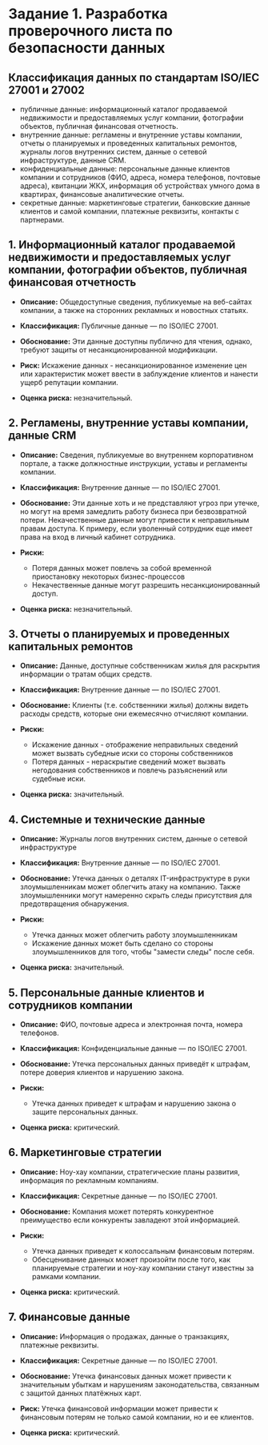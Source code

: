 # Задание 1. Разработка проверочного листа по безопасности данных

## Классификация данных по стандартам ISO/IEC 27001 и 27002
- публичные данные: информационный каталог продаваемой недвижимости и предоставляемых услуг компании, фотографии объектов, публичная финансовая отчетность.
- внутренние данные: регламены и внутренние уставы компании, отчеты о планируемых и проведенных капитальных ремонтов, журналы логов внутренних систем, данные о сетевой инфраструктуре, данные CRM.
- конфиденциальные данные: персональные данные клиентов компании и сотрудников (ФИО, адреса, номера телефонов, почтовые адреса), квитанции ЖКХ, информация об устройствах умного дома в квартирах, финансовые аналитические отчеты.
- секретные данные: маркетинговые стратегии, банковские данные клиентов и самой компании, платежные реквизиты, контакты с партнерами.

## 1. Информационный каталог продаваемой недвижимости и предоставляемых услуг компании, фотографии объектов, публичная финансовая отчетность

- **Описание:** Общедоступные сведения, публикуемые на веб-сайтах компании, а также на сторонних рекламных и новостных статьях.

- **Классификация:** Публичные данные — по ISO/IEC 27001.

- **Обоснование:** Эти данные доступны публично для чтения, однако, требуют защиты от несанкционированной модификации.

- **Риск:** Искажение данных - несанкционированное изменение цен или характеристик может ввести в заблуждение клиентов и нанести ущерб репутации компании.

- **Оценка риска:** незначительный.

## 2. Регламены, внутренние уставы компании, данные CRM

- **Описание:** Сведения, публикуемые во внутреннем корпоративном портале, а также должностные инструкции, уставы и регламенты компании.

- **Классификация:** Внутренние данные — по ISO/IEC 27001.

- **Обоснование:** Эти данные хоть и не представляют угроз при утечке, но могут на время замедлить работу бизнеса при безвозвратной потери. Некачественные данные могут привести к неправильным правам доступа. К примеру, если уволенный сотрудник еще имеет права на вход в личный кабинет сотрудника.

- **Риски:** 
    - Потеря данных может повлечь за собой временной приостановку некоторых бизнес-процессов
    - Некачественные данные могут разрешить несанкционированный доступ.

- **Оценка риска:** незначительный.

## 3. Отчеты о планируемых и проведенных капитальных ремонтов

- **Описание:** Данные, доступные собственникам жилья для раскрытия информации о тратам общих средств.

- **Классификация:** Внутренние данные — по ISO/IEC 27001.

- **Обоснование:** Клиенты (т.е. собственники жилья) должны видеть расходы средств, которые они ежемесячно отчисляют компании.

- **Риски:** 
    - Искажение данных - отображение неправильных сведений может вызвать субедные иски со стороны собственников
    - Потеря данных - нераскрытие сведений может вызвать негодования собственников и повлечь разъяснений или судебные иски.

- **Оценка риска:** значительный.

## 4. Системные и технические данные

- **Описание:** Журналы логов внутренних систем, данные о сетевой инфраструктуре

- **Классификация:** Внутренние данные — по ISO/IEC 27001.

- **Обоснование:** Утечка данных о деталях IT-инфраструктуре в руки злоумышленникам может облегчить атаку на компанию. Также злоумышленники могут намеренно скрыть следы присутствия для предотвращения обнаружения.

- **Риски:** 
    - Утечка данных может облегчить работу злоумышленникам 
    - Искажение данных может быть сделано со стороны злоумышленников для того, чтобы "замести следы" после себя.

- **Оценка риска:** значительный.

## 5. Персональные данные клиентов и сотрудников компании

- **Описание:** ФИО, почтовые адреса и электронная почта, номера телефонов.

- **Классификация:** Конфиденциальные данные — по ISO/IEC 27001.

- **Обоснование:** Утечка персональных данных приведёт к штрафам, потере доверия клиентов и нарушению закона.

- **Риски:** 
    - Утечка данных приведет к штрафам и нарушению закона о защите персональных данных.

- **Оценка риска:** критический.

## 6. Маркетинговые стратегии

- **Описание:** Ноу-хау компании, стратегические планы развития, информация по рекламным компаниям.

- **Классификация:** Секретные данные — по ISO/IEC 27001.

- **Обоснование:** Компания может потерять конкурентное преимущество если конкуренты завладеют этой информацией.

- **Риски:** 
    - Утечка данных приведет к колоссальным финансовым потерям.
    - Обесценивание данных может произойти после того, как планируемые стратегии и ноу-хау компании станут известны за рамками компании.

- **Оценка риска:** критический.

## 7. Финансовые данные

- **Описание:** Информация о продажах, данные о транзакциях, платежные реквизиты.

- **Классификация:** Секретные данные — по ISO/IEC 27001.

- **Обоснование:** Утечка финансовых данных может привести к значительным убыткам и нарушениям законодательства, связанным с защитой данных платёжных карт.

- **Риск:** Утечка финансовой информации может привести к финансовым потерям не только самой компании, но и ее клиентов.

- **Оценка риска:** критический.